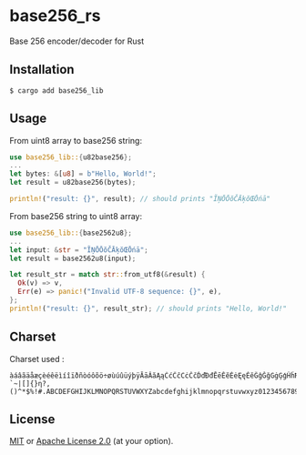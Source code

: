 # base256_rs
Base 256 encoder/decoder for Rust

## Installation

```shell
$ cargo add base256_lib
```

## Usage

From uint8 array to base256 string:

```rust
use base256_lib::{u82base256};
...
let bytes: &[u8] = b"Hello, World!";
let result = u82base256(bytes);

println!("result: {}", result); // should prints "ĨŅŌŌŏČĀķŏŒŌńā"
```

From base256 string to uint8 array:
```rust
use base256_lib::{base2562u8};
...
let input: &str = "ĨŅŌŌŏČĀķŏŒŌńā";
let result = base2562u8(input);

let result_str = match str::from_utf8(&result) {
  Ok(v) => v,
  Err(e) => panic!("Invalid UTF-8 sequence: {}", e),
};
println!("result: {}", result_str); // should prints "Hello, World!"
```

## Charset

Charset used :
```
àáâãäåæçèéêëìíîïðñòóôõö÷øùúûüýþÿĀāĂăĄąĆćĈĉĊċČčĎďĐđĒēĔĕĖėĘęĚěĜĝĞğĠġĢģĤĥĦħĨĩĪīĬĭĮįİıĲĳĴĵĶķĸĹĺĻļĽľĿŀŁłŃńŅņŇňŉŊŋŌōŎŏŐőŒœŔŕŖŗŘřŚśŜŝŞşŠšŢţŤťŦŧŨũŪūŬŭŮůŰűŲųŴŵŶŷŸŹźŻżŽžſƀƁƂƃƄƅƆƇƈƉ=_-`~|[]{}ƞ?,()^*$%!#.ABCDEFGHIJKLMNOPQRSTUVWXYZabcdefghijklmnopqrstuvwxyz0123456789+/
```

## License
[MIT](LICENSE-MIT) or [Apache License 2.0](LICENSE-APACHE) (at your option).